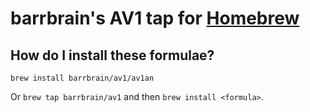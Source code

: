 # barrbrain's AV1 tap for [Homebrew](https://brew.sh)

## How do I install these formulae?

`brew install barrbrain/av1/av1an`

Or `brew tap barrbrain/av1` and then `brew install <formula>`.
